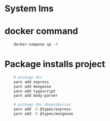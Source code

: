 # System lms

# docker command

```sh
    docker-compose up -d
```

# Package installs project

```sh
    # package dev
    yarn add express
    yarn add mongoose
    yarn add typescript
    yarn add body-parser

    # package dev dependencies
    yarn add -D @types/express
    yarn add -D @types/mongoose

```
